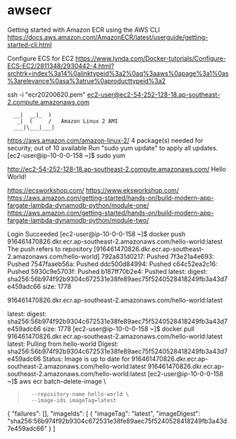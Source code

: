 # awsecr

Getting started with Amazon ECR using the AWS CLI
https://docs.aws.amazon.com/AmazonECR/latest/userguide/getting-started-cli.html


Configure ECS for EC2
https://www.lynda.com/Docker-tutorials/Configure-ECS-EC2/2811348/2930442-4.html?srchtrk=index%3a14%0alinktypeid%3a2%0aq%3aaws%0apage%3a1%0as%3arelevance%0asa%3atrue%0aproducttypeid%3a2



ssh -i "ecr20200620.pem" ec2-user@ec2-54-252-128-18.ap-southeast-2.compute.amazonaws.com

      __|  __|_  )
       _|  (     /   Amazon Linux 2 AMI
      ___|\___|___|

https://aws.amazon.com/amazon-linux-2/
4 package(s) needed for security, out of 10 available
Run "sudo yum update" to apply all updates.
[ec2-user@ip-10-0-0-158 ~]$ sudo yum



http://ec2-54-252-128-18.ap-southeast-2.compute.amazonaws.com/
Hello World!

https://ecsworkshop.com/
https://www.eksworkshop.com/
https://aws.amazon.com/getting-started/hands-on/build-modern-app-fargate-lambda-dynamodb-python/module-one/
https://aws.amazon.com/getting-started/hands-on/build-modern-app-fargate-lambda-dynamodb-python/module-two/



Login Succeeded
[ec2-user@ip-10-0-0-158 ~]$ docker push 916461470826.dkr.ecr.ap-southeast-2.amazonaws.com/hello-world:latest
The push refers to repository [916461470826.dkr.ecr.ap-southeast-2.amazonaws.com/hello-world]
792a831d0217: Pushed
7f3e21a4e693: Pushed
7547faaeb56a: Pushed
ddc500d84994: Pushed
c64c52ea2c16: Pushed
5930c9e5703f: Pushed
b187ff70b2e4: Pushed
latest: digest: sha256:56b974f92b9304c672531e38fe89aec75f5240528418249fb3a43d7e459adc66 size: 1778


916461470826.dkr.ecr.ap-southeast-2.amazonaws.com/hello-world:latest

latest: digest: sha256:56b974f92b9304c672531e38fe89aec75f5240528418249fb3a43d7e459adc66 size: 1778
[ec2-user@ip-10-0-0-158 ~]$ docker pull 916461470826.dkr.ecr.ap-southeast-2.amazonaws.com/hello-world:latest
latest: Pulling from hello-world
Digest: sha256:56b974f92b9304c672531e38fe89aec75f5240528418249fb3a43d7e459adc66
Status: Image is up to date for 916461470826.dkr.ecr.ap-southeast-2.amazonaws.com/hello-world:latest
916461470826.dkr.ecr.ap-southeast-2.amazonaws.com/hello-world:latest
[ec2-user@ip-10-0-0-158 ~]$ aws ecr batch-delete-image \
>       --repository-name hello-world \
>       --image-ids imageTag=latest
{
    "failures": [],
    "imageIds": [
        {
            "imageTag": "latest",
            "imageDigest": "sha256:56b974f92b9304c672531e38fe89aec75f5240528418249fb3a43d7e459adc66"
        }
    ]

